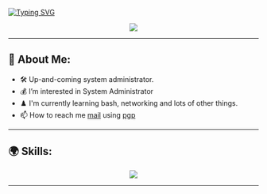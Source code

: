  [![Typing SVG](https://readme-typing-svg.herokuapp.com?font=Fira+Code&pause=1000&color=F71F1F&center=true&vCenter=true&width=435&lines=I'm+SysMaker%2C+system+administrator)](https://git.io/typing-svg) 

<p align="center">
    <img align="center" src="https://media1.tenor.com/m/UyQyK5ykVIsAAAAd/leon-mr-robot.gif">
</p>

--- 

## 👾 About Me: 

  - 🛠️ Up-and-coming system administrator.
  - 💰 I’m interested in System Administrator
  - ♟️ I'm currently learning bash, networking and lots of other things.
  - 📫 How to reach me [mail](mailto:ContactSysMaker@protonmail.com) using [pgp](https://keybase.io/sysmaker/pgp_keys.asc)

--- 

## 🌍 Skills:

<p align="center">
    <img src="https://skillicons.dev/icons?i=bash,linux,vim,docker,git, " />
</p>

--- 
<!---
SysM4ker/SysM4ker is a ✨ special ✨ repository because its `README.md` (this file) appears on your GitHub profile.
You can click the Preview link to take a look at your changes.
--->
